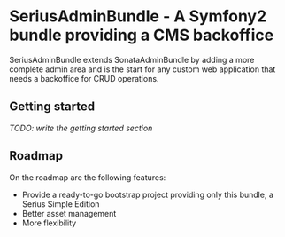 SeriusAdminBundle - A Symfony2 bundle providing a CMS backoffice
================================================================

SeriusAdminBundle extends SonataAdminBundle by adding a more complete admin area
and is the start for any custom web application that needs a backoffice for CRUD operations.

Getting started
---------------

*TODO: write the getting started section*

Roadmap
-------

On the roadmap are the following features:

* Provide a ready-to-go bootstrap project providing only this bundle, a Serius Simple Edition
* Better asset management
* More flexibility
